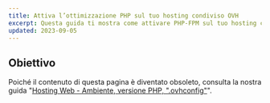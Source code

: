 ```yaml
---
title: Attiva l’ottimizzazione PHP sul tuo hosting condiviso OVH
excerpt: Questa guida ti mostra come attivare PHP-FPM sul tuo hosting condiviso OVHcloud, per migliorare i tempi di risposta PHP
updated: 2023-09-05
---
```


## Obiettivo

Poiché il contenuto di questa pagina è diventato obsoleto, consulta la nostra guida "[Hosting Web - Ambiente, versione PHP, ".ovhconfig"](/pages/web_cloud/web_hosting/configure_your_web_hosting)".